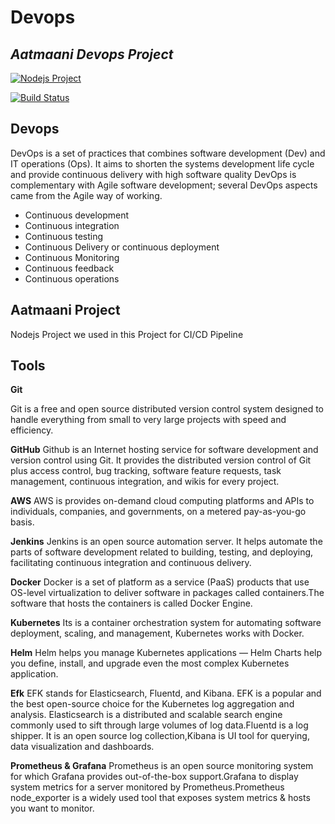 # Devops
## _Aatmaani Devops Project_

[![Nodejs Project](https://cldup.com/dTxpPi9lDf.thumb.png)](https://nodesource.com/products/nsolid)

[![Build Status](https://travis-ci.org/joemccann/dillinger.svg?branch=master)](https://travis-ci.org/joemccann/dillinger)

## Devops
  DevOps is a set of practices that combines software development (Dev) and IT operations (Ops). It aims to shorten the systems development life cycle and provide continuous delivery with high software quality DevOps is complementary with Agile software development; several DevOps aspects came from the Agile way of working.

- Continuous development
- Continuous integration
- Continuous testing
- Continuous Delivery or continuous deployment
- Continuous Monitoring
- Continuous feedback
- Continuous operations
## Aatmaani Project 
 Nodejs Project we used in this Project for CI/CD Pipeline 
## Tools
**Git**
 
 Git is a free and open source distributed version control system designed to handle everything from small to very large projects with speed and efficiency.

**GitHub**
Github  is an Internet hosting service for software development and version control using Git. It provides the distributed version control of Git plus access control, bug tracking, software feature requests, task management, continuous integration, and wikis for every project.

**AWS**
AWS is provides on-demand cloud computing platforms and APIs to individuals, companies, and governments, on a metered pay-as-you-go basis.

**Jenkins**
Jenkins is an open source automation server. It helps automate the parts of software development related to building, testing, and deploying, facilitating continuous integration and continuous delivery.

**Docker**
Docker is a set of platform as a service (PaaS) products that use OS-level virtualization to deliver software in packages called containers.The software that hosts the containers is called Docker Engine.

**Kubernetes**
Its is a container orchestration system for automating software deployment, scaling, and management, Kubernetes works with Docker.

**Helm**
Helm helps you manage Kubernetes applications — Helm Charts help you define, install, and upgrade even the most complex Kubernetes application.

**Efk**
EFK stands for Elasticsearch, Fluentd, and Kibana. EFK is a popular and the best open-source choice for the Kubernetes log aggregation and analysis. Elasticsearch is a distributed and scalable search engine commonly used to sift through large volumes of log data.Fluentd is a log shipper. It is an open source log collection,Kibana is UI tool for querying, data visualization and dashboards.

**Prometheus & Grafana**
Prometheus is an open source monitoring system for which Grafana provides out-of-the-box support.Grafana to display system metrics for a server monitored by Prometheus.Prometheus node_exporter is a widely used tool that exposes system metrics & hosts you want to monitor.


